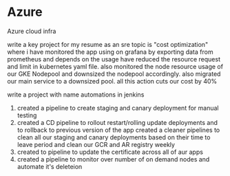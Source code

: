 # Azure

Azure cloud infra

write a key project for my resume as an sre topic is "cost optimization"
where i have monitored the app using on grafana by exporting data from prometheus and depends on the usage have reduced the resource request and limit in kubernetes yaml file. also monitored the node resource usage of our GKE Nodepool and downsized the nodepool accordingly. also migrated our main service to a downsized pool. all this action cuts our cost by 40%

write a project with name automations in jenkins
1. created a pipeline to create staging and canary deployment for manual testing
1. created a CD pipeline to rollout restart/rolling update deployments and to rollback to previous version of the app
created a cleaner pipelines to clean all our staging and canary deployments based on their time to leave period and clean our GCR and AR registry weekly
1. created to pipeline to update the certificate across all of aur apps
1. created a pipeline to monitor over number of on demand nodes and automate it's deleteion
